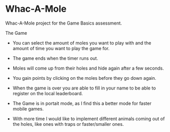 # Whac-A-Mole
Whac-A-Mole project for the Game Basics assessment.

The Game
-  You can select the amount of moles you want to play with and the amount of time you want to play the game for.
-  The game ends when the timer runs out.
-  Moles will come up from their holes and hide again after a few seconds.
-  You gain points by clicking on the moles before they go down again.
-  When the game is over you are able to fill in your name to be able to register on the local leaderboard.

-  The Game is in portait mode, as I find this a better mode for faster mobile games.
-  With more time I would like to implement different animals coming out of the holes, like ones with traps or faster/smaller ones.
